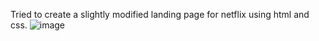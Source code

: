 Tried to create a slightly modified landing page for netflix using html and css.
![image](https://user-images.githubusercontent.com/63345210/185742459-c8f41b81-f161-47c2-89d5-e0a7d0610f57.png)
